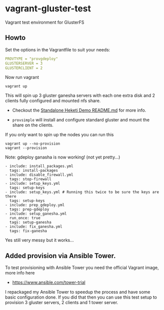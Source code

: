# vagrant-gluster-test
Vagrant test environment for GlusterFS

## Howto
Set the options in the Vagrantfile to suit your needs:
```yaml
PROVTYPE = "provgdeploy"
GLUSTERSERVER = 3
GLUSTERCLIENT = 2
```
Now run vagrant
```
vagrant up
```
This will spin up 3 gluster ganesha servers with each one extra disk and 2 clients fully configured and mounted nfs share.

- Checkout the [Standalone Heketi Demo README.md](https://github.com/scorputty/vagrant-gluster-test/blob/master/provheketi/README.md) for more info.

- `provsimple` will install and configure standard gluster and mount the share on the clients.

If you only want to spin up the nodes you can run this
```
vagrant up --no-provision
vagrant --provision
```
Note:
gdeploy ganasha is now working! (not yet pretty...)
```
- include: install_packages.yml
  tags: install-packages
- include: disable_firewall.yml
  tags: stop-firewall
- include: setup_keys.yml
  tags: setup-keys
- include: setup_keys.yml # Running this twice to be sure the keys are there
  tags: setup-keys
- include: prep_gdeploy.yml
  tags: prep-gdeploy
- include: setup_ganesha.yml
  run_once: true
  tags: setup-ganesha
- include: fix_ganesha.yml
  tags: fix-ganesha
```
Yes still very messy but it works...

## Added provision via Ansible Tower.
To test provisioning with Ansible Tower you need the official Vagrant image, more info here
- https://www.ansible.com/tower-trial

I repackaged my Ansible Tower to speedup the process and have some basic configuration done.
If you did that then you can use this test setup to provision 3 gluster servers, 2 clients and 1 tower server.
